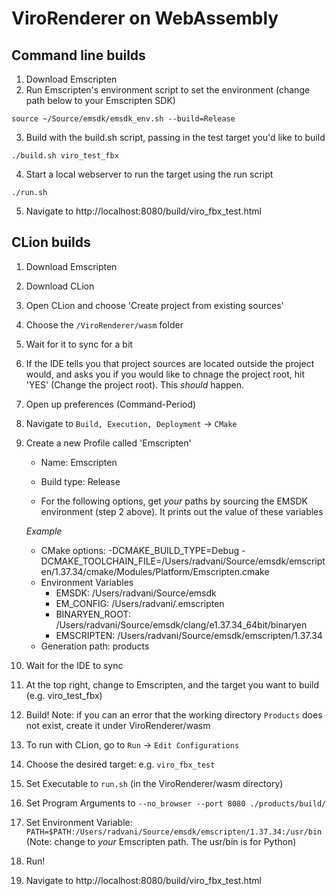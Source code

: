 # ViroRenderer on WebAssembly

## Command line builds

1. Download Emscripten
2. Run Emscripten's environment script to set the environment (change path below to your Emscripten SDK)
```
source ~/Source/emsdk/emsdk_env.sh --build=Release
```
3. Build with the build.sh script, passing in the test target you'd like to build
```
./build.sh viro_test_fbx
```
4. Start a local webserver to run the target using the run script
```
./run.sh
```
5. Navigate to http://localhost:8080/build/viro_fbx_test.html

## CLion builds

1. Download Emscripten
2. Download CLion
3. Open CLion and choose 'Create project from existing sources'
4. Choose the `/ViroRenderer/wasm` folder
5. Wait for it to sync for a bit
6. If the IDE tells you that project sources are located outside the project would, and asks you if you would like to chnage the project root, hit 'YES' (Change the project root). This *should* happen.
7. Open up preferences (Command-Period)
8. Navigate to `Build, Execution, Deployment` -> `CMake`
9. Create a new Profile called 'Emscripten'
    * Name: Emscripten
    * Build type: Release
    
    * For the following options, get _your_ paths by sourcing the EMSDK environment (step 2 above). It prints out the value of these variables
    
     _Example_ 
    * CMake options: -DCMAKE_BUILD_TYPE=Debug -DCMAKE_TOOLCHAIN_FILE=/Users/radvani/Source/emsdk/emscripten/1.37.34/cmake/Modules/Platform/Emscripten.cmake
    * Environment Variables
        * EMSDK: /Users/radvani/Source/emsdk
        * EM_CONFIG: /Users/radvani/.emscripten
        * BINARYEN_ROOT: /Users/radvani/Source/emsdk/clang/e1.37.34_64bit/binaryen
        * EMSCRIPTEN: /Users/radvani/Source/emsdk/emscripten/1.37.34
    * Generation path: products

10. Wait for the IDE to sync
11. At the top right, change to Emscripten, and the target you want to build (e.g. viro_test_fbx)
12. Build!
     Note: if you can an error that the working directory `Products` does not exist, create it under ViroRenderer/wasm

13. To run with CLion, go to  `Run` -> `Edit Configurations` 
14. Choose the desired target: e.g. `viro_fbx_test`
15. Set Executable to `run.sh` (in the ViroRenderer/wasm directory)
16. Set Program Arguments to `--no_browser --port 8080 ./products/build/`
17. Set Environment Variable: `PATH=$PATH:/Users/radvani/Source/emsdk/emscripten/1.37.34:/usr/bin`
      (Note: change to _your_ Emscripten path. The usr/bin is for Python)
18. Run!
19. Navigate to http://localhost:8080/build/viro_fbx_test.html



